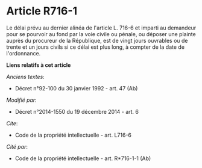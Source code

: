 # Article R716-1

Le délai prévu au dernier alinéa de l'article L. 716-6 et imparti au demandeur pour se pourvoir au fond par la voie civile ou
pénale, ou déposer une plainte auprès du procureur de la République, est de vingt jours ouvrables ou de trente et un jours
civils si ce délai est plus long, à compter de la date de l'ordonnance.

**Liens relatifs à cet article**

_Anciens textes_:

  - Décret n°92-100 du 30 janvier 1992 - art. 47 (Ab)

_Modifié par_:

  - Décret n°2014-1550 du 19 décembre 2014 - art. 6

_Cite_:

  - Code de la propriété intellectuelle - art. L716-6

_Cité par_:

  - Code de la propriété intellectuelle - art. R*716-1-1 (Ab)
